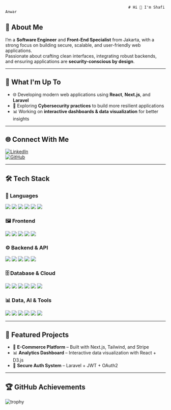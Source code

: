                                                           # Hi 👋 I'm Shafi Anwar  

## 📝 About Me  
I’m a **Software Engineer** and **Front-End Specialist** from Jakarta, with a strong focus on building secure, scalable, and user-friendly web applications.  
Passionate about crafting clean interfaces, integrating robust backends, and ensuring applications are **security-conscious by design**.  

---

## 🚀 What I'm Up To  
- 🌐 Developing modern web applications using **React**, **Next.js**, and **Laravel**  
- 🔐 Exploring **Cybersecurity practices** to build more resilient applications  
- 📊 Working on **interactive dashboards & data visualization** for better insights   

---

## 🌐 Connect With Me  
[![LinkedIn](https://img.shields.io/badge/-LinkedIn-0A66C2?logo=linkedin&logoColor=fff)](https://www.linkedin.com/in/shafianwar)  
[![GitHub](https://img.shields.io/badge/-GitHub-181717?logo=github&logoColor=fff)](https://github.com/shafwar)  

---

## 🛠️ Tech Stack  

### 🚀 Languages  
<p>
  <img src="https://img.shields.io/badge/JavaScript-F7DF1E?logo=javascript&logoColor=000" />
  <img src="https://img.shields.io/badge/TypeScript-3178C6?logo=typescript&logoColor=fff" />
  <img src="https://img.shields.io/badge/Python-3776AB?logo=python&logoColor=fff" />
  <img src="https://img.shields.io/badge/Java-007396?logo=java&logoColor=fff" />
  <img src="https://img.shields.io/badge/PHP-777BB4?logo=php&logoColor=fff" />
  <img src="https://img.shields.io/badge/SQL-336791?logo=postgresql&logoColor=fff" />
</p>

### 🖼️ Frontend  
<p>
  <img src="https://img.shields.io/badge/React-61DAFB?logo=react&logoColor=000" />
  <img src="https://img.shields.io/badge/Next.js-000?logo=next.js&logoColor=fff" />
  <img src="https://img.shields.io/badge/Vite-646CFF?logo=vite&logoColor=fff" />
  <img src="https://img.shields.io/badge/TailwindCSS-38B2AC?logo=tailwind-css&logoColor=fff" />
  <img src="https://img.shields.io/badge/Inertia.js-9553E9?logo=inertia&logoColor=fff" />
</p>

### ⚙️ Backend & API  
<p>
  <img src="https://img.shields.io/badge/Node.js-339933?logo=node.js&logoColor=fff" />
  <img src="https://img.shields.io/badge/Express-000?logo=express&logoColor=fff" />
  <img src="https://img.shields.io/badge/Laravel-FF2D20?logo=laravel&logoColor=fff" />
  <img src="https://img.shields.io/badge/Next.js_API-000?logo=next.js&logoColor=fff" />
  <img src="https://img.shields.io/badge/REST_API-005571?logo=fastapi&logoColor=fff" />
</p>

### 🗄️ Database & Cloud  
<p>
  <img src="https://img.shields.io/badge/MySQL-4479A1?logo=mysql&logoColor=fff" />
  <img src="https://img.shields.io/badge/PostgreSQL-4169E1?logo=postgresql&logoColor=fff" />
  <img src="https://img.shields.io/badge/MongoDB-47A248?logo=mongodb&logoColor=fff" />
  <img src="https://img.shields.io/badge/Railway-0B0D0E?logo=railway&logoColor=fff" />
  <img src="https://img.shields.io/badge/Vercel-000?logo=vercel&logoColor=fff" />
  <img src="https://img.shields.io/badge/Docker-2496ED?logo=docker&logoColor=fff" />
</p>

### 📊 Data, AI & Tools  
<p>
  <img src="https://img.shields.io/badge/Pandas-150458?logo=pandas&logoColor=fff" />
  <img src="https://img.shields.io/badge/NumPy-013243?logo=numpy&logoColor=fff" />
  <img src="https://img.shields.io/badge/TensorFlow-FF6F00?logo=tensorflow&logoColor=fff" />
  <img src="https://img.shields.io/badge/ScikitLearn-F7931E?logo=scikitlearn&logoColor=fff" />
  <img src="https://img.shields.io/badge/Postman-FF6C37?logo=postman&logoColor=fff" />
  <img src="https://img.shields.io/badge/Git-F05032?logo=git&logoColor=fff" />
</p>

---

## 📂 Featured Projects  
- 🛒 **E-Commerce Platform** – Built with Next.js, Tailwind, and Stripe  
- 📊 **Analytics Dashboard** – Interactive data visualization with React + D3.js  
- 🔐 **Secure Auth System** – Laravel + JWT + OAuth2  

---

## 🏆 GitHub Achievements  
![trophy](https://github-profile-trophy.vercel.app/?username=shafwar&theme=tokyonight&margin-w=15&margin-h=15&no-bg=true)  
